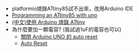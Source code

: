 * platformio燒錄ATtiny85試不出來，改用Arduino IDE
* [Programming an ATtiny85 with uno](https://www.youtube.com/watch?v=i9WOwDrpRKs)
* [(中文)使用 Arduino 燒錄 ATtiny](http://coopermaa2nd.blogspot.tw/2012/04/arduino-attiny.html)
* 為什麼要加一顆電容? (我試過1uF的電容也可以)
  - [關閉 Arduino UNO 的 auto reset](http://coopermaa2nd.blogspot.tw/2013/09/arduino-uno-auto-reset.html)
  - [Auto Reset](http://pizgchen.blogspot.tw/2014/04/arduino-reset.html)
